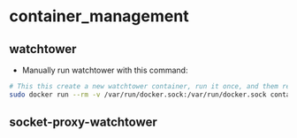 # container_management

## watchtower

* Manually run watchtower with this command:

```bash
# This this create a new watchtower container, run it once, and them remove the container
sudo docker run --rm -v /var/run/docker.sock:/var/run/docker.sock containrrr/watchtower --run-once
```

## socket-proxy-watchtower
